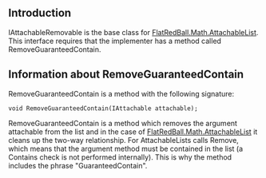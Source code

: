 ## Introduction

IAttachableRemovable is the base class for [FlatRedBall.Math.AttachableList](/documentation/api/flatredball/math/attachablelist.md "FlatRedBall.Math.AttachableList"). This interface requires that the implementer has a method called RemoveGuaranteedContain.

## Information about RemoveGuaranteedContain

RemoveGuaranteedContain is a method with the following signature:

    void RemoveGuaranteedContain(IAttachable attachable);

RemoveGuaranteedContain is a method which removes the argument attachable from the list and in the case of [FlatRedBall.Math.AttachableList](/documentation/api/flatredball/math/attachablelist.md "FlatRedBall.Math.AttachableList") it cleans up the two-way relationship. For AttachableLists calls Remove, which means that the argument method must be contained in the list (a Contains check is not performed internally). This is why the method includes the phrase "GuaranteedContain".
